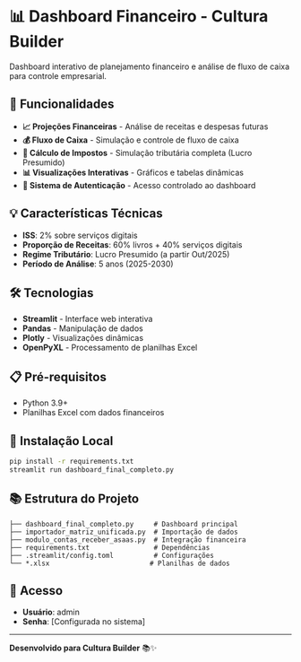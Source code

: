 # 📊 Dashboard Financeiro - Cultura Builder

Dashboard interativo de planejamento financeiro e análise de fluxo de caixa para controle empresarial.

## 🚀 Funcionalidades

- **📈 Projeções Financeiras** - Análise de receitas e despesas futuras
- **💰 Fluxo de Caixa** - Simulação e controle de fluxo de caixa
- **🧮 Cálculo de Impostos** - Simulação tributária completa (Lucro Presumido)
- **📊 Visualizações Interativas** - Gráficos e tabelas dinâmicas
- **🔐 Sistema de Autenticação** - Acesso controlado ao dashboard

## 💡 Características Técnicas

- **ISS**: 2% sobre serviços digitais
- **Proporção de Receitas**: 60% livros + 40% serviços digitais
- **Regime Tributário**: Lucro Presumido (a partir Out/2025)
- **Período de Análise**: 5 anos (2025-2030)

## 🛠️ Tecnologias

- **Streamlit** - Interface web interativa
- **Pandas** - Manipulação de dados
- **Plotly** - Visualizações dinâmicas
- **OpenPyXL** - Processamento de planilhas Excel

## 📋 Pré-requisitos

- Python 3.9+
- Planilhas Excel com dados financeiros

## 🔧 Instalação Local

```bash
pip install -r requirements.txt
streamlit run dashboard_final_completo.py
```

## 📚 Estrutura do Projeto

```
├── dashboard_final_completo.py     # Dashboard principal
├── importador_matriz_unificada.py  # Importação de dados
├── modulo_contas_receber_asaas.py  # Integração financeira
├── requirements.txt                # Dependências
├── .streamlit/config.toml          # Configurações
└── *.xlsx                         # Planilhas de dados
```

## 🔑 Acesso

- **Usuário**: admin
- **Senha**: [Configurada no sistema]

---

**Desenvolvido para Cultura Builder** 📚✨
